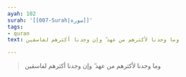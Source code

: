 ```yaml
---
ayah: 102
surah: '[[007-Surah|سورة]]'
tags:
- quran
text: وما وجدنا لأكثرهم من عهد ۖ وإن وجدنا أكثرهم لفاسقين

---
```

> وما وجدنا لأكثرهم من عهد ۖ وإن وجدنا أكثرهم لفاسقين
